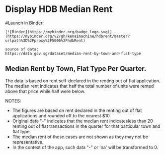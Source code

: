 # Display HDB Median Rent

#Launch in Binder:
```
[![Binder](https://mybinder.org/badge_logo.svg)](https://mybinder.org/v2/gh/kenaimachine/hdbrent/master?urlpath%3D%2Fproxy%2F5006%2FhdbRent)
```

```
source of data: 
https://data.gov.sg/dataset/median-rent-by-town-and-flat-type
```

## Median Rent by Town, Flat Type Per Quarter. 
The data is based on rent self-declared in the renting out of flat application. 
The median rent indicates that half the total number of units were rented above that price while half were below.

NOTES:
* The figures are based on rent declared in the renting out of flat applications and rounded off to the nearest $10
* Original data "-" indicates that the median rent indicatesless than 20 renting out of flat transactions in the quarter for that particular town and flat type. 
* The median rent of these cases are not shown as they may not be representative.
* In the context of the app, such data "-" or 'na' will be transformed to 0.
